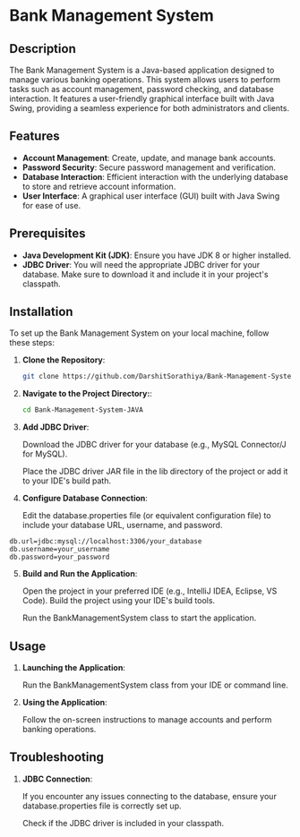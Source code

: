 # Bank Management System

## Description

The Bank Management System is a Java-based application designed to manage various banking operations. This system allows users to perform tasks such as account management, password checking, and database interaction. It features a user-friendly graphical interface built with Java Swing, providing a seamless experience for both administrators and clients.

## Features

- **Account Management**: Create, update, and manage bank accounts.
- **Password Security**: Secure password management and verification.
- **Database Interaction**: Efficient interaction with the underlying database to store and retrieve account information.
- **User Interface**: A graphical user interface (GUI) built with Java Swing for ease of use.

## Prerequisites

- **Java Development Kit (JDK)**: Ensure you have JDK 8 or higher installed.
- **JDBC Driver**: You will need the appropriate JDBC driver for your database. Make sure to download it and include it in your project's classpath.

## Installation

To set up the Bank Management System on your local machine, follow these steps:

1. **Clone the Repository**:

   ```bash
   git clone https://github.com/DarshitSorathiya/Bank-Management-System-JAVA.git
   ```

2. **Navigate to the Project Directory:**:

   ```bash
   cd Bank-Management-System-JAVA
   ```

3. **Add JDBC Driver**:

   Download the JDBC driver for your database (e.g., MySQL Connector/J for MySQL).

   Place the JDBC driver JAR file in the lib directory of the project or add it to your IDE's build path.

4. **Configure Database Connection**:

   Edit the database.properties file (or equivalent configuration file) to include your database URL, username, and password.

```Example:
db.url=jdbc:mysql://localhost:3306/your_database
db.username=your_username
db.password=your_password
```

5. **Build and Run the Application**:

   Open the project in your preferred IDE (e.g., IntelliJ IDEA, Eclipse, VS Code).
   Build the project using your IDE's build tools.

   Run the BankManagementSystem class to start the application.

## Usage

1. **Launching the Application**:

   Run the BankManagementSystem class from your IDE or command line.

2. **Using the Application**:

   Follow the on-screen instructions to manage accounts and perform banking operations.

## Troubleshooting

1. **JDBC Connection**:

   If you encounter any issues connecting to the database, ensure your database.properties file is correctly set up.

   Check if the JDBC driver is included in your classpath.

